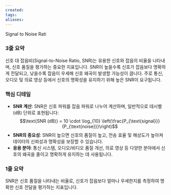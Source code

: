 ```yaml
---
created: 
tags: 
aliases:
---
```

Signal to Noise Rati
### 3줄 요약
신호 대 잡음비(Signal-to-Noise Ratio, SNR)는 유용한 신호와 잡음의 비율을 나타내며, 신호 품질을 평가하는 중요한 지표입니다. SNR이 높을수록 신호가 잡음보다 명확하게 전달되고, 낮을수록 잡음이 우세해 신호 왜곡이 발생할 가능성이 큽니다. 주로 통신, 오디오 및 의료 영상 등에서 신호의 명확성을 유지하기 위해 높은 SNR이 요구됩니다.

### 핵심 디테일
- **SNR 계산**: SNR은 신호 파워를 잡음 파워로 나누어 계산하며, 일반적으로 데시벨(dB) 단위로 표현됩니다: $$\text{SNR (dB)} = 10 \cdot \log_{10} \left(\frac{P_{\text{signal}}}{P_{\text{noise}}}\right)$$
- **SNR의 중요성**: SNR이 높으면 신호의 품질이 높고, 전송 효율 및 해상도가 높아져 데이터의 신뢰성과 명확성을 보장할 수 있습니다.
- **응용 분야**: 통신 시스템, 오디오/비디오 품질 개선, 의료 영상 등 다양한 분야에서 신호의 왜곡을 줄이고 명확하게 유지하는 데 사용됩니다.

### 1줄 요약
SNR은 신호 품질을 나타내는 비율로, 신호가 잡음보다 얼마나 우세한지를 측정하여 명확한 신호 전달을 평가하는 지표입니다.
